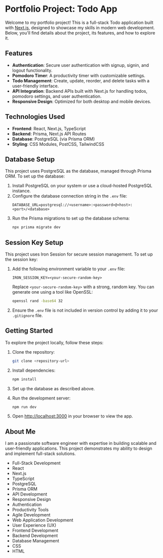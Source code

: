 # Portfolio Project: Todo App

Welcome to my portfolio project! This is a full-stack Todo application built with [Next.js](https://nextjs.org), designed to showcase my skills in modern web development. Below, you'll find details about the project, its features, and how to explore it.

## Features

- **Authentication**: Secure user authentication with signup, signin, and logout functionality.
- **Pomodoro Timer**: A productivity timer with customizable settings.
- **Todo Management**: Create, update, reorder, and delete tasks with a user-friendly interface.
- **API Integration**: Backend APIs built with Next.js for handling todos, pomodoro settings, and user authentication.
- **Responsive Design**: Optimized for both desktop and mobile devices.

## Technologies Used

- **Frontend**: React, Next.js, TypeScript
- **Backend**: Prisma, Next.js API Routes
- **Database**: PostgreSQL (via Prisma ORM)
- **Styling**: CSS Modules, PostCSS, TailwindCSS

## Database Setup

This project uses PostgreSQL as the database, managed through Prisma ORM. To set up the database:

1. Install PostgreSQL on your system or use a cloud-hosted PostgreSQL instance.
2. Configure the database connection string in the `.env` file:
   ```env
   DATABASE_URL=postgresql://<username>:<password>@<host>:<port>/<database>
   ```
3. Run the Prisma migrations to set up the database schema:
   ```bash
   npx prisma migrate dev
   ```

## Session Key Setup

This project uses Iron Session for secure session management. To set up the session key:

1. Add the following environment variable to your `.env` file:
   ```env
   IRON_SESSION_KEY=<your-secure-random-key>
   ```
   Replace `<your-secure-random-key>` with a strong, random key. You can generate one using a tool like OpenSSL:
   ```bash
   openssl rand -base64 32
   ```

2. Ensure the `.env` file is not included in version control by adding it to your `.gitignore` file.

## Getting Started

To explore the project locally, follow these steps:

1. Clone the repository:
   ```bash
   git clone <repository-url>
   ```

2. Install dependencies:
   ```bash
   npm install
   ```

3. Set up the database as described above.

4. Run the development server:
   ```bash
   npm run dev
   ```

5. Open [http://localhost:3000](http://localhost:3000) in your browser to view the app.

## About Me

I am a passionate software engineer with expertise in building scalable and user-friendly applications. This project demonstrates my ability to design and implement full-stack solutions.

- Full-Stack Development
- React
- Next.js
- TypeScript
- PostgreSQL
- Prisma ORM
- API Development
- Responsive Design
- Authentication
- Productivity Tools
- Agile Development
- Web Application Development
- User Experience (UX)
- Frontend Development
- Backend Development
- Database Management
- CSS
- HTML
